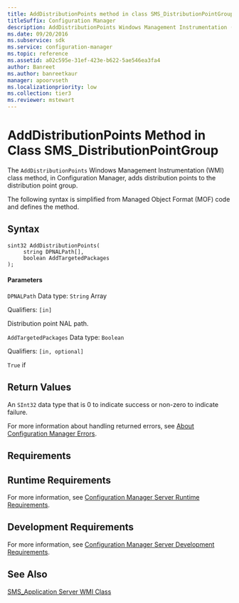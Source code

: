 ```yaml
---
title: AddDistributionPoints method in class SMS_DistributionPointGroup
titleSuffix: Configuration Manager
description: AddDistributionPoints Windows Management Instrumentation (WMI) class method adds distribution points to the distribution point group.
ms.date: 09/20/2016
ms.subservice: sdk
ms.service: configuration-manager
ms.topic: reference
ms.assetid: a02c595e-31ef-423e-b622-5ae546ea3fa4
author: Banreet
ms.author: banreetkaur
manager: apoorvseth
ms.localizationpriority: low
ms.collection: tier3
ms.reviewer: mstewart
---
```

# AddDistributionPoints Method in Class SMS_DistributionPointGroup
The `AddDistributionPoints` Windows Management Instrumentation (WMI) class method, in Configuration Manager, adds distribution points to the distribution point group.

 The following syntax is simplified from Managed Object Format (MOF) code and defines the method.

## Syntax

```
sint32 AddDistributionPoints(
     string DPNALPath[],
     boolean AddTargetedPackages
);
```

#### Parameters
 `DPNALPath`
 Data type: `String` Array

 Qualifiers: `[in]`

 Distribution point NAL path.

 `AddTargetedPackages`
 Data type: `Boolean`

 Qualifiers: `[in, optional]`

 `True` if

## Return Values
 An  `SInt32` data type that is 0 to indicate success or non-zero to indicate failure.

 For more information about handling returned errors, see [About Configuration Manager Errors](../../../../../develop/core/understand/about-configuration-manager-errors.md).

## Requirements

## Runtime Requirements
 For more information, see [Configuration Manager Server Runtime Requirements](../../../../../develop/core/reqs/server-runtime-requirements.md).

## Development Requirements
 For more information, see [Configuration Manager Server Development Requirements](../../../../../develop/core/reqs/server-development-requirements.md).

## See Also
 [SMS_Application Server WMI Class](../../../../../develop/reference/apps/sms_application-server-wmi-class.md)
